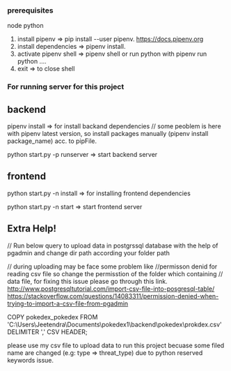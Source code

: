 ### prerequisites
node
python

1. install pipenv => pip install --user pipenv. https://docs.pipenv.org
2. install dependencies => pipenv install.
3. activate pipenv shell =>  pipenv shell or run python with pipenv run python ....
4. exit => to close shell

### For running server for this project

## backend

pipenv install => for install backand dependencies // some peoblem is here with pipenv latest version, so install packages manually (pipenv install package_name) acc. to pipFile.

python start.py -p runserver => start backend server

## frontend

python start.py -n install => for installing frontend dependencies

python start.py -n start => start frontend server

## Extra Help!

// Run below query to upload data in postgrssql database with the help of pgadmin and change dir path according your folder path

// during uploading may be face some problem like //permisson denid for reading csv file so change the permisstion of the folder which containing
// data file, for fixing this issue please go through this link.
http://www.postgresqltutorial.com/import-csv-file-into-posgresql-table/
https://stackoverflow.com/questions/14083311/permission-denied-when-trying-to-import-a-csv-file-from-pgadmin

COPY pokedex_pokedex
FROM 'C:\Users\Jeetendra\Documents\pokedex1\backend\pokedex\prokdex.csv' DELIMITER ',' CSV HEADER;

please use my csv file to upload data to run this project becuase some filed name are changed (e.g: type => threat_type) due to python reserved keywords issue.
